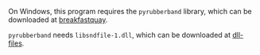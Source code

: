 On Windows, this program requires the `pyrubberband` library, which can be downloaded at [breakfastquay](https://breakfastquay.com/rubberband/).

`pyrubberband` needs `libsndfile-1.dll`, which can be downloaded at [dll-files](https://www.dll-files.com/libsndfile-1.dll.html).
